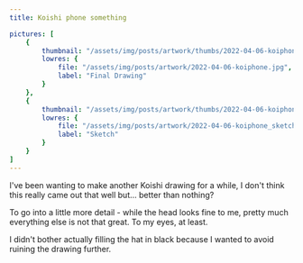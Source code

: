 ```yaml
---
title: Koishi phone something

pictures: [
	{
		thumbnail: "/assets/img/posts/artwork/thumbs/2022-04-06-koiphone.jpg",
		lowres: {
			file: "/assets/img/posts/artwork/2022-04-06-koiphone.jpg",
			label: "Final Drawing"
		}
	},
	{
		thumbnail: "/assets/img/posts/artwork/thumbs/2022-04-06-koiphone_sketch.jpg",
		lowres: {
			file: "/assets/img/posts/artwork/2022-04-06-koiphone_sketch.jpg",
			label: "Sketch"
		}
	}
]
---
```

I've been wanting to make another Koishi drawing for a while, I don't think this really came out that well but... better than nothing?

To go into a little more detail - while the head looks fine to me, pretty much everything else is not that great.
To my eyes, at least.

I didn't bother actually filling the hat in black because I wanted to avoid ruining the drawing further.
